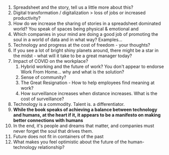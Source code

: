 1. Spreadsheet and the story, tell us a little more about this?
2. Digital transformation / digitalization > loss of jobs or increased productivity?
3. How do we increase the sharing of stories in a spreadsheet dominated world? You speak of spaces being physical & emotional and 
4.  Which companies in your mind are doing a good job of promoting the soul in a world of data and in what way? Examples... 
5.  Technology and progress at the cost of freedom -  your thoughts?
6.  If you see a lot of bright shiny planets around, there might be a star in the midst - what will it take to be a great manager today?
7.  Impact of COVID on the workplace?
	1.  Hybrid working and the future of work? You don't appear to endorse Work From Home... why and what is the solution?
	2.  Sense of community?
	3.  The Great Resignation - How to help employees find meaning at work?
	4.  How surveillance increases when distance increases. What is the cost of surveillance?
8. Technology is a commodity. Talent is. a differentiator.
9. **While the book speaks of achieving a balance between technology and humans, at the heart if it, it appears to be a manifesto on making better connections with humans**
10. In the end, it's people and dreams that matter, and companies must never forget the soul that drives them. 
11. Future does not fit in containers of the past
12. What makes you feel optimistic about the future of the human-technology relationship?
